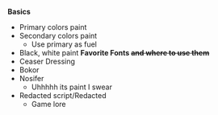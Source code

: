 **Basics**
- Primary colors paint
- Secondary colors paint
  - Use primary as fuel
- Black, white paint
**Favorite Fonts ~~and where to use them~~**
- Ceaser Dressing
- Bokor
- Nosifer
  - Uhhhhh its paint I swear
- Redacted script/Redacted
  - Game lore

